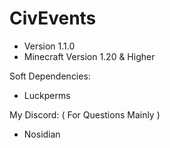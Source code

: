 # CivEvents
- Version 1.1.0
- Minecraft Version 1.20 & Higher

Soft Dependencies:
- Luckperms

My Discord: ( For Questions Mainly )
- Nosidian
